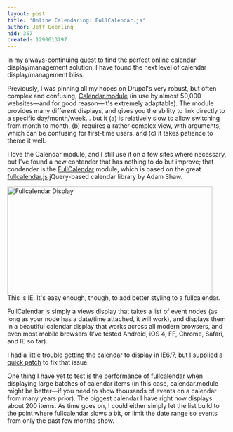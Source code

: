 ```yaml
---
layout: post
title: 'Online Calendaring: FullCalendar.js'
author: Jeff Geerling
nid: 357
created: 1290613797
---
```

<p>In my always-continuing quest to find the perfect online calendar display/management solution, I have found the next level of calendar display/management bliss.</p>
<p>Previously, I was pinning all my hopes on Drupal&#39;s very robust, but often complex and confusing, <a href="http://drupal.org/project/calendar">Calendar.module</a>&nbsp;(in use by almost 50,000 websites&mdash;and for good reason&mdash;it&#39;s extremely adaptable). The module provides many different displays, and gives you the ability to link directly to a specific day/month/week... but it (a) is relatively slow to allow switching from month to month, (b) requires a rather complex view, with arguments, which can be confusing for first-time users, and (c) it takes patience to theme it well.</p>
<p>I love the Calendar module, and I still use it on a few sites where necessary, but I&#39;ve found a new contender that has nothing to do but improve; that condender is the <a href="http://drupal.org/project/fullcalendar">FullCalendar</a> module, which is based on the great <a href="http://arshaw.com/fullcalendar/">fullcalendar.js</a> jQuery-based calendar library by Adam Shaw.</p>
<p class="rtecenter"><img alt="Fullcalendar Display" height="245" src="http://www.opensourcecatholic.com/sites/opensourcecatholic.com/files/user-uploads/oscatholic/calendar.png" title="" width="467" /><br />
This is IE. It&#39;s easy enough, though, to add better styling to a fullcalendar.</p>
<p class="rteleft">FullCalendar is simply a views display that takes a list of event nodes (as long as your node has a date/time attached, it will work), and displays them in a beautiful calendar display that works across all modern browsers, and even most mobile browsers (I&#39;ve tested Android, iOS 4, FF, Chrome, Safari, and IE so far).</p>
<p class="rteleft">I had a little trouble getting the calendar to display in IE6/7, but <a href="http://drupal.org/node/980180#comment-3749500">I supplied a quick patch</a> to fix that issue.</p>
<p class="rteleft">One thing I have yet to test is the performance of fullcalendar when displaying large batches of calendar items (in this case, calendar.module might be better&mdash;if you need to show thousands of events on a calendar from many years prior). The biggest calendar I have right now displays about 200 items. As time goes on, I could either simply let the list build to the point where fullcalendar slows a bit, or limit the date range so events from only the past few months show.</p>
